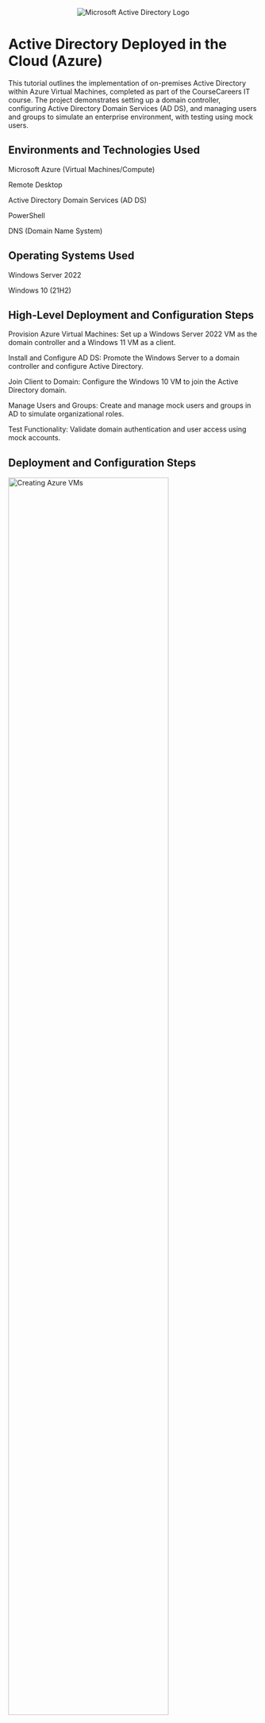 <p align="center">
<img src="https://i.imgur.com/pU5A58S.png" alt="Microsoft Active Directory Logo"/>
</p>
<h1>Active Directory Deployed in the Cloud (Azure)</h1>
This tutorial outlines the implementation of on-premises Active Directory within Azure Virtual Machines, completed as part of the CourseCareers IT course. The project demonstrates setting up a domain controller, configuring Active Directory Domain Services (AD DS), and managing users and groups to simulate an enterprise environment, with testing using mock users.

<h2>Environments and Technologies Used</h2>
Microsoft Azure (Virtual Machines/Compute)

Remote Desktop

Active Directory Domain Services (AD DS)

PowerShell

DNS (Domain Name System)

<h2>Operating Systems Used</h2>
Windows Server 2022

Windows 10 (21H2)

<h2>High-Level Deployment and Configuration Steps</h2>
Provision Azure Virtual Machines: Set up a Windows Server 2022 VM as the domain controller and a Windows 11 VM as a client.

Install and Configure AD DS: Promote the Windows Server to a domain controller and configure Active Directory.

Join Client to Domain: Configure the Windows 10 VM to join the Active Directory domain.

Manage Users and Groups: Create and manage mock users and groups in AD to simulate organizational roles.

Test Functionality: Validate domain authentication and user access using mock accounts.

<h2>Deployment and Configuration Steps</h2>
<p>
<img src="https://i.imgur.com/YOUR_SCREENSHOT_1.png" height="80%" width="80%" alt="Creating Azure VMs"/>
</p>
<p>
<b>Step 1: Provision Azure Virtual Machines</b><br />
- Log in to the Microsoft Azure portal and create two virtual machines:
  - **DC-VM (Domain Controller)**: Windows Server 2022 with at least 2 vCPUs and 4GB RAM.
  - **Client-VM**: Windows 10 (21H2) with at least 1 vCPU and 2GB RAM.
- Configure a virtual network (VNet) to ensure both VMs can communicate (e.g., use the same VNet and subnet).
- Assign static private IP addresses to the VMs for consistent DNS configuration.
- Enable Remote Desktop Protocol (RDP) on both VMs and note their public IP addresses for access.
- Connect to both VMs using Remote Desktop to verify connectivity.
</p>
<br />
<p>
<img src="https://i.imgur.com/YOUR_SCREENSHOT_2.png" height="80%" width="80%" alt="Installing AD DS"/>
</p>
<p>
<b>Step 2: Install and Configure Active Directory Domain Services</b><br />
- On the DC-VM, open Server Manager and add the **Active Directory Domain Services** role.
- Install the role and promote the server to a domain controller using the Active Directory Domain Services Configuration Wizard.
- Create a new forest (e.g., `mydomain.com`) and configure DNS settings during promotion.
- Set a Directory Services Restore Mode (DSRM) password.
- After promotion, verify that the DNS server is running and that the domain is active using PowerShell (`Get-ADDomain`).
</p>
<br />
<p>
<img src="https://i.imgur.com/YOUR_SCREENSHOT_3.png" height="80%" width="80%" alt="Joining Client to Domain"/>
</p>
<p>
<b>Step 3: Join Windows 10 Client to the Domain</b><br />
- On the Client-VM, configure the network adapter to use the DC-VM’s private IP address as the DNS server.
- Open System Properties, navigate to Computer Name, and select **Change** to join the domain (e.g., `mydomain.local`).
- Provide credentials for an AD administrator account to authenticate the join.
- Restart the Client-VM and log in with a domain account to verify successful domain joining.
</p>
<br />
<p>
<img src="https://i.imgur.com/YOUR_SCREENSHOT_4.png" height="80%" width="80%" alt="Managing AD Users"/>
</p>
<p>
<b>Step 4: Create and Manage Users and Groups</b><br />
- On the DC-VM, open **Active Directory Users and Computers** (ADUC).
- Create an Organizational Unit (OU) to organize users (e.g., `IT_Department`).
- Create mock user accounts (e.g., `user1`, `user2`, `admin1`) and assign them to appropriate groups (e.g., `IT_Staff`, `Admins`).
- Configure group policies (optional) to restrict or grant permissions to specific users or groups.
- Test user authentication by logging into the Client-VM with mock user credentials.
</p>
<br />
<h2>Testing and Validation</h2>
<p>
<img src="https://i.imgur.com/YOUR_SCREENSHOT_5.png" height="80%" width="80%" alt="Testing AD with Mock Users"/>
</p>
<p>
<b>Step 5: Testing Active Directory Functionality</b><br />
- Created multiple mock user accounts in Active Directory to simulate an organizational environment.
- Tested domain login from the Client-VM using mock user credentials to verify authentication.
- Validated group membership by restricting access to specific resources (e.g., shared folders) for certain users.
- Used PowerShell to query AD objects (`Get-ADUser`, `Get-ADGroup`) to confirm proper configuration.
- Tested connectivity and DNS resolution between the domain controller and client to ensure a stable environment.
</p>
<br />
